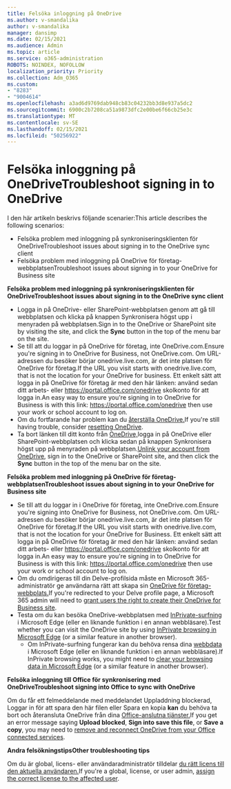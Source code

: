 ```yaml
---
title: Felsöka inloggning på OneDrive
ms.author: v-smandalika
author: v-smandalika
manager: dansimp
ms.date: 02/15/2021
ms.audience: Admin
ms.topic: article
ms.service: o365-administration
ROBOTS: NOINDEX, NOFOLLOW
localization_priority: Priority
ms.collection: Adm_O365
ms.custom:
- "8283"
- "9004614"
ms.openlocfilehash: a3ad6d9769dab948cb83c04232bb3d8e937a5dc2
ms.sourcegitcommit: 6900c2b7208ca51a9873dfc2e00be6f66cb25e3c
ms.translationtype: MT
ms.contentlocale: sv-SE
ms.lasthandoff: 02/15/2021
ms.locfileid: "50256922"
---
```

# <a name="troubleshoot-signing-in-to-onedrive"></a><span data-ttu-id="07cec-102">Felsöka inloggning på OneDrive</span><span class="sxs-lookup"><span data-stu-id="07cec-102">Troubleshoot signing in to OneDrive</span></span>

<span data-ttu-id="07cec-103">I den här artikeln beskrivs följande scenarier:</span><span class="sxs-lookup"><span data-stu-id="07cec-103">This article describes the following scenarios:</span></span>

- <span data-ttu-id="07cec-104">Felsöka problem med inloggning på synkroniseringsklienten för OneDrive</span><span class="sxs-lookup"><span data-stu-id="07cec-104">Troubleshoot issues about signing in to the OneDrive sync client</span></span>
- <span data-ttu-id="07cec-105">Felsöka problem med inloggning på OneDrive för företag-webbplatsen</span><span class="sxs-lookup"><span data-stu-id="07cec-105">Troubleshoot issues about signing in to your OneDrive for Business site</span></span>

<span data-ttu-id="07cec-106">**Felsöka problem med inloggning på synkroniseringsklienten för OneDrive**</span><span class="sxs-lookup"><span data-stu-id="07cec-106">**Troubleshoot issues about signing in to the OneDrive sync client**</span></span>

- <span data-ttu-id="07cec-107">Logga in på OneDrive- eller SharePoint-webbplatsen genom  att gå till webbplatsen och klicka på knappen Synkronisera högst upp i menyraden på webbplatsen.</span><span class="sxs-lookup"><span data-stu-id="07cec-107">Sign in to the OneDrive or SharePoint site by visiting the site, and click the **Sync** button in the top of the menu bar on the site.</span></span>
- <span data-ttu-id="07cec-108">Se till att du loggar in på OneDrive för företag, inte OneDrive.com.</span><span class="sxs-lookup"><span data-stu-id="07cec-108">Ensure you're signing in to OneDrive for Business, not OneDrive.com.</span></span> <span data-ttu-id="07cec-109">Om URL-adressen du besöker börjar onedrive.live.com, är det inte platsen för OneDrive för företag.</span><span class="sxs-lookup"><span data-stu-id="07cec-109">If the URL you visit starts with onedrive.live.com, that is not the location for your OneDrive for business.</span></span> <span data-ttu-id="07cec-110">Ett enkelt sätt att logga in på OneDrive för företag är med den här länken: använd sedan ditt arbets- eller https://portal.office.com/onedrive skolkonto för att logga in.</span><span class="sxs-lookup"><span data-stu-id="07cec-110">An easy way to ensure you're signing in to OneDrive for Business is with this link: https://portal.office.com/onedrive then use your work or school account to log on.</span></span>
- <span data-ttu-id="07cec-111">Om du fortfarande har problem kan du [återställa OneDrive.](https://support.microsoft.com/office/reset-onedrive-34701e00-bf7b-42db-b960-84905399050c)</span><span class="sxs-lookup"><span data-stu-id="07cec-111">If you're still having trouble, consider [resetting OneDrive](https://support.microsoft.com/office/reset-onedrive-34701e00-bf7b-42db-b960-84905399050c).</span></span>
- <span data-ttu-id="07cec-112">Ta bort länken till ditt konto från [OneDrive,](https://support.microsoft.com/office/how-to-remove-an-account-in-onedrive-72699268-9e64-45bd-b723-9a19f4512fd1)logga in på  OneDrive eller SharePoint-webbplatsen och klicka sedan på knappen Synkronisera högst upp på menyraden på webbplatsen.</span><span class="sxs-lookup"><span data-stu-id="07cec-112">[Unlink your account from OneDrive](https://support.microsoft.com/office/how-to-remove-an-account-in-onedrive-72699268-9e64-45bd-b723-9a19f4512fd1), sign in to the OneDrive or SharePoint site, and then click the **Sync** button in the top of the menu bar on the site.</span></span>

<span data-ttu-id="07cec-113">**Felsöka problem med inloggning på OneDrive för företag-webbplatsen**</span><span class="sxs-lookup"><span data-stu-id="07cec-113">**Troubleshoot issues about signing in to your OneDrive for Business site**</span></span>

- <span data-ttu-id="07cec-114">Se till att du loggar in i OneDrive för företag, inte OneDrive.com.</span><span class="sxs-lookup"><span data-stu-id="07cec-114">Ensure you're signing into OneDrive for Business, not OneDrive.com.</span></span> <span data-ttu-id="07cec-115">Om URL-adressen du besöker börjar onedrive.live.com, är det inte platsen för OneDrive för företag.</span><span class="sxs-lookup"><span data-stu-id="07cec-115">If the URL you visit starts with onedrive.live.com, that is not the location for your OneDrive for Business.</span></span> <span data-ttu-id="07cec-116">Ett enkelt sätt att logga in på OneDrive för företag är med den här länken: använd sedan ditt arbets- eller https://portal.office.com/onedrive skolkonto för att logga in.</span><span class="sxs-lookup"><span data-stu-id="07cec-116">An easy way to ensure you're signing in to OneDrive for Business is with this link: https://portal.office.com/onedrive then use your work or school account to log on.</span></span>
- <span data-ttu-id="07cec-117">Om du omdirigeras till din Delve-profilsida måste en Microsoft 365-administratör ge användarna rätt att skapa sin [OneDrive för företag-webbplats.](https://support.microsoft.com/office/you-re-redirected-to-your-delve-profile-page-after-you-click-onedrive-on-the-microsoft-365-app-launcher-2af26640-9ddf-46c3-8912-6af30efcc7b0)</span><span class="sxs-lookup"><span data-stu-id="07cec-117">If you're redirected to your Delve profile page, a Microsoft 365 admin will need to [grant users the right to create their OneDrive for Business site](https://support.microsoft.com/office/you-re-redirected-to-your-delve-profile-page-after-you-click-onedrive-on-the-microsoft-365-app-launcher-2af26640-9ddf-46c3-8912-6af30efcc7b0).</span></span>
- <span data-ttu-id="07cec-118">Testa om du kan besöka OneDrive-webbplatsen med [InPrivate-surfning](https://support.microsoft.com/microsoft-edge/browse-inprivate-in-microsoft-edge-e6f47704-340c-7d4f-b00d-d0cf35aa1fcc) i Microsoft Edge (eller en liknande funktion i en annan webbläsare).</span><span class="sxs-lookup"><span data-stu-id="07cec-118">Test whether you can visit the OneDrive site by using [InPrivate browsing in Microsoft Edge](https://support.microsoft.com/microsoft-edge/browse-inprivate-in-microsoft-edge-e6f47704-340c-7d4f-b00d-d0cf35aa1fcc) (or a similar feature in another browser).</span></span>
    - <span data-ttu-id="07cec-119">Om InPrivate-surfning fungerar kan du behöva rensa dina [webbdata](https://support.microsoft.com/microsoft-edge/view-and-delete-browser-history-in-microsoft-edge-00cf7943-a9e1-975a-a33d-ac10ce454ca4) i Microsoft Edge (eller en liknande funktion i en annan webbläsare).</span><span class="sxs-lookup"><span data-stu-id="07cec-119">If InPrivate browsing works, you might need to [clear your browsing data in Microsoft Edge](https://support.microsoft.com/microsoft-edge/view-and-delete-browser-history-in-microsoft-edge-00cf7943-a9e1-975a-a33d-ac10ce454ca4) (or a similar feature in another browser).</span></span>

<span data-ttu-id="07cec-120">**Felsöka inloggning till Office för synkronisering med OneDrive**</span><span class="sxs-lookup"><span data-stu-id="07cec-120">**Troubleshoot signing into Office to sync with OneDrive**</span></span>

<span data-ttu-id="07cec-121">Om du får ett felmeddelande med meddelandet Uppladdning blockerad, Loggar in för att spara den här filen eller Spara en kopia **kan** du behöva ta bort och återansluta OneDrive från dina [Office-anslutna tjänster.](https://support.microsoft.com/office/how-to-resolve-upload-blocked-sign-into-save-this-file-or-save-a-copy-error-messages-32c7340c-f5fb-4ca0-a829-65d8120f81f8)</span><span class="sxs-lookup"><span data-stu-id="07cec-121">If you get an error message saying **Upload blocked**, **Sign into save this file**, or **Save a copy**, you may need to [remove and reconnect OneDrive from your Office connected services](https://support.microsoft.com/office/how-to-resolve-upload-blocked-sign-into-save-this-file-or-save-a-copy-error-messages-32c7340c-f5fb-4ca0-a829-65d8120f81f8).</span></span>

<span data-ttu-id="07cec-122">**Andra felsökningstips**</span><span class="sxs-lookup"><span data-stu-id="07cec-122">**Other troubleshooting tips**</span></span>

<span data-ttu-id="07cec-123">Om du är global, licens- eller användaradministratör tilldelar [du rätt licens till den aktuella användaren.](https://docs.microsoft.com/microsoft-365/admin/manage/assign-licenses-to-users)</span><span class="sxs-lookup"><span data-stu-id="07cec-123">If you're a global, license, or user admin, [assign the correct license to the affected user](https://docs.microsoft.com/microsoft-365/admin/manage/assign-licenses-to-users).</span></span>

